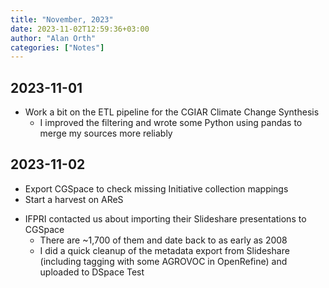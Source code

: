 ```yaml
---
title: "November, 2023"
date: 2023-11-02T12:59:36+03:00
author: "Alan Orth"
categories: ["Notes"]
---
```


## 2023-11-01

- Work a bit on the ETL pipeline for the CGIAR Climate Change Synthesis
  - I improved the filtering and wrote some Python using pandas to merge my sources more reliably

## 2023-11-02

- Export CGSpace to check missing Initiative collection mappings
- Start a harvest on AReS

<!--more-->

- IFPRI contacted us about importing their Slideshare presentations to CGSpace
  - There are ~1,700 of them and date back to as early as 2008
  - I did a quick cleanup of the metadata export from Slideshare (including tagging with some AGROVOC in OpenRefine) and uploaded to DSpace Test

<!-- vim: set sw=2 ts=2: -->
